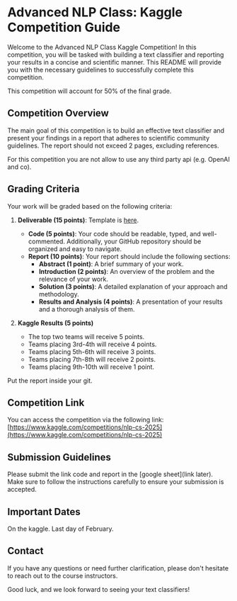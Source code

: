 # Advanced NLP Class: Kaggle Competition Guide

Welcome to the Advanced NLP Class Kaggle Competition! In this competition, you will be tasked with building a text
classifier and reporting your results in a concise and scientific manner. This README will provide you with the
necessary guidelines to successfully complete this competition.

This competition will account for 50% of the final grade. 

## Competition Overview

The main goal of this competition is to build an effective text classifier and present your findings in a report that
adheres to scientific community guidelines. The report should not exceed 2 pages, excluding references.

For this competition you are not allow to use any third party api (e.g. OpenAI and co).

## Grading Criteria

Your work will be graded based on the following criteria:

1. **Deliverable (15 points)**: Template is [here](https://2023.emnlp.org/downloads/emnlp2023-latex.zip).
    - **Code (5 points)**: Your code should be readable, typed, and well-commented. Additionally, your GitHub repository
      should be organized and easy to navigate.
    - **Report (10 points)**: Your report should include the following sections:
        - **Abstract (1 point)**: A brief summary of your work.
        - **Introduction (2 points)**: An overview of the problem and the relevance of your work.
        - **Solution (3 points)**: A detailed explanation of your approach and methodology.
        - **Results and Analysis (4 points)**: A presentation of your results and a thorough analysis of them.

2. **Kaggle Results (5 points)**
    - The top two teams will receive 5 points.
    - Teams placing 3rd-4th will receive 4 points.
    - Teams placing 5th-6th will receive 3 points.
    - Teams placing 7th-8th will receive 2 points.
    - Teams placing 9th-10th will receive 1 point.

Put the report inside your git.

## Competition Link

You can access the competition via the following link: [https://www.kaggle.com/competitions/nlp-cs-2025](https://www.kaggle.com/competitions/nlp-cs-2025)
## Submission Guidelines

Please submit the link code and report in the [google sheet](link later). Make sure to follow the instructions
carefully to ensure your submission is accepted.



## Important Dates

On the kaggle. Last day of February.


## Contact

If you have any questions or need further clarification, please don't hesitate to reach out to the course instructors.

Good luck, and we look forward to seeing your text classifiers!
